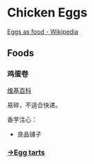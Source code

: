 # Chicken Eggs
[Eggs as food - Wikipedia](https://en.wikipedia.org/wiki/Eggs_as_food)

## Foods
### 鸡蛋卷
[维基百科](https://zh.wikipedia.org/wiki/%E9%B8%A1%E8%9B%8B%E5%8D%B7)

易碎，不适合快递。

香芋注心：
- 良品铺子

### [→Egg tarts](../../../../../../Humans/Physiology/Digestive/Food/Cooking/Ovens/Pies/Tarts.md#egg-tarts-蛋挞)
